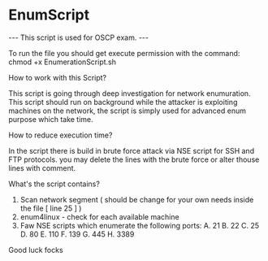 # EnumScript
--- This script is used for OSCP exam. ---

To run the file you should get execute permission with the command:
chmod +x EnumerationScript.sh

How to work with this Script?

This script is going through deep investigation for network enumuration.
This script should run on background while the attacker is exploiting machines on the network, the script is simply used for advanced enum purpose which take time.

How to reduce execution time?

In the script there is build in brute force attack via NSE script for SSH and FTP protocols.
you may delete the lines with the brute force or alter thouse lines with comment.

What's the script contains?

1. Scan network segment ( should be change for your own needs inside the file [ line 25 ] )
2. enum4linux - check for each available machine
3. Faw NSE scripts which enumerate the following ports:
  A. 21
  B. 22
  C. 25
  D. 80
  E. 110
  F. 139
  G. 445
  H. 3389
  
Good luck focks
